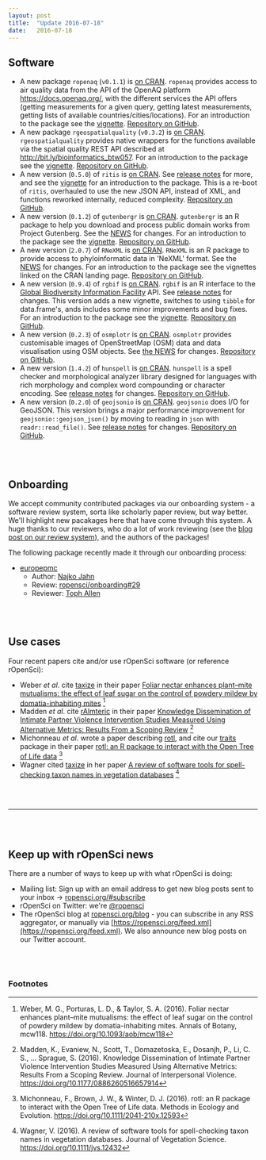 ```yaml
---
layout: post
title:  "Update 2016-07-18"
date:   2016-07-18
---
```


## Software

* A new package `ropenaq` (`v0.1.1`) is [on CRAN](https://cran.rstudio.com/web/packages/ropenaq). `ropenaq` provides access to air quality data from the API of the OpenAQ platform <https://docs.openaq.org/>, with the different services the API offers (getting measurements for a given query, getting latest measurements, getting lists of available countries/cities/locations). For an introduction to the package see the [vignette](https://cran.rstudio.com/web/packages/ropenaq/vignettes/Ropenaq-vignette.html). [Repository on GitHub][ropenaq].
* A new package `rgeospatialquality` (`v0.3.2`) is [on CRAN](https://cran.rstudio.com/web/packages/rgeospatialquality). `rgeospatialquality` provides native wrappers for the functions available via the spatial quality REST API described at <http://bit.ly/bioinformatics_btw057>. For an introduction to the package see the [vignette](https://cran.rstudio.com/web/packages/rgeospatialquality/vignettes/geospatial-quality-api.html). [Repository on GitHub][rgeospatialquality].
* A new version (`0.5.0`) of `ritis` is [on CRAN](https://cran.rstudio.com/web/packages/ritis). See [release notes](https://github.com/ropensci/ritis/releases/tag/v0.5.0) for more, and see the [vignette](https://cran.rstudio.com/web/packages/ritis/vignettes/ritis_vignette.html) for an introduction to the package. This is a re-boot of `ritis`, overhauled to use the new JSON API, instead of XML, and functions reworked internally, reduced complexity. [Repository on GitHub][ritis].
* A new version (`0.1.2`) of `gutenbergr` is [on CRAN](https://cran.rstudio.com/web/packages/gutenbergr). `gutenbergr` is an R package to help you download and process public domain works from Project Gutenberg. See the [NEWS](https://github.com/ropenscilabs/gutenbergr/blob/master/NEWS.md#gutenbergr-012) for changes. For an introduction to the package see the [vignette](https://cran.rstudio.com/web/packages/gutenbergr/vignettes/intro.html). [Repository on GitHub][gutenbergr].
* A new version (`2.0.7`) of `RNeXML` is [on CRAN](https://cran.rstudio.com/web/packages/RNeXML). `RNeXML` is an R package to provide access to phyloinformatic data in 'NeXML' format. See the [NEWS](https://github.com/ropensci/RNeXML/blob/master/NEWS#L31) for changes. For an introduction to the package see the vignettes linked on the CRAN landing page. [Repository on GitHub][RNeXML].
* A new version (`0.9.4`) of `rgbif` is [on CRAN](https://cran.rstudio.com/web/packages/rgbif). `rgbif` is an R interface to the [Global Biodiversity Information Facility](http://www.gbif.org/) API. See [release notes](https://github.com/ropensci/rgbif/releases/tag/v0.9.4) for changes. This version adds a new vignette, switches to using `tibble` for data.frame's, ands includes some minor improvements and bug fixes. For an introduction to the package see the [vignette](https://cran.rstudio.com/web/packages/rgbif/vignettes/rgbif_vignette.html). [Repository on GitHub][rgbif].
* A new version (`0.2.3`) of `osmplotr` is [on CRAN](https://cran.rstudio.com/web/packages/osmplotr). `osmplotr` provides customisable images of OpenStreetMap (OSM) data and data visualisation using OSM objects. See [the NEWS](https://github.com/ropenscilabs/osmplotr/blob/master/NEWS#L1-L6) for changes. [Repository on GitHub][osmplotr].
* A new version (`1.4.2`) of `hunspell` is [on CRAN](https://cran.rstudio.com/web/packages/hunspell). `hunspell` is a spell checker and morphological analyzer library designed for languages with rich morphology and complex word compounding or character encoding. See [release notes](https://github.com/ropensci/hunspell/releases/tag/v1.4.2) for changes. [Repository on GitHub][hunspell].
* A new version (`0.2.0`) of `geojsonio` is [on CRAN](https://cran.rstudio.com/web/packages/geojsonio). `geojsonio` does I/O for GeoJSON. This version brings a major performance improvement for `geojsonio::geojson_json()` by moving to reading in `json` with `readr::read_file()`. See [release notes](https://github.com/ropensci/geojsonio/releases/tag/v0.2.0) for changes. [Repository on GitHub][geojsonio].

<br><br>

## Onboarding

We accept community contributed packages via our onboarding system - a software review
system, sorta like scholarly paper review, but way better. We'll highlight new pacakages
here that have come through this system. A huge thanks to our reviewers, who
do a lot of work reviewing (see the [blog post on our review system](https://ropensci.org/blog/2016/03/28/software-review)), and the authors of the packages!

The following package recently made it through our onboarding process:

* [europepmc][europepmc]
    * Author: [Najko Jahn](https://github.com/njahn82)
    * Review: [ropensci/onboarding#29](https://github.com/ropensci/onboarding/issues/29)
    * Reviewer: [Toph Allen](https://github.com/toph-allen)

<br><br>

## Use cases

Four recent papers cite and/or use rOpenSci software (or reference rOpenSci):

* Weber _et al_. cite [taxize][taxize] in their paper [Foliar nectar enhances plant–mite mutualisms: the effect of leaf sugar on the control of powdery mildew by domatia-inhabiting mites](https://doi.org/10.1093/aob/mcw118) [^1]
* Madden _et al_. cite [rAlmteric][raltmetric] in their paper [Knowledge Dissemination of Intimate Partner Violence Intervention Studies Measured Using Alternative Metrics: Results From a Scoping Review](https://doi.org/10.1177/0886260516657914) [^2]
* Michonneau _et al_. wrote a paper describing [rotl][rotl], and cite our [traits][traits] package in their paper [rotl: an R package to interact with the Open Tree of Life data](https://doi.org/10.1111/2041-210x.12593) [^3]
* Wagner cited [taxize][taxize] in her paper [A review of software tools for spell-checking taxon names in vegetation databases](https://doi.org/10.1111/jvs.12432) [^4]

<br><br>

-----------------------------

<br><br>

## Keep up with rOpenSci news

There are a number of ways to keep up with what rOpenSci is doing:

* Mailing list: Sign up with an email address to get new blog posts sent to your inbox -> [ropensci.org/#subscribe](https://ropensci.org/#subscribe)
* rOpenSci on Twitter: we're [@ropensci](https://twitter.com/ropensci)
* The rOpenSci blog at [ropensci.org/blog](https://ropensci.org/blog) - you can subscribe in any RSS aggregator, or manually via [https://ropensci.org/feed.xml](https://ropensci.org/feed.xml). We also announce new blog posts on our Twitter account.

[rgeospatialquality]: https://github.com/ropenscilabs/rgeospatialquality
[ropenaq]: https://github.com/ropenscilabs/ropenaq
[ritis]: https://github.com/ropensci/ritis
[RNeXML]: https://github.com/ropensci/RNeXML
[taxize]: https://github.com/ropensci/taxize
[rgbif]: https://github.com/ropensci/rgbif
[hunspell]: https://github.com/ropensci/hunspell
[rotl]: https://github.com/ropensci/rotl
[geojsonio]: https://github.com/ropensci/geojsonio
[gutenbergr]: https://github.com/ropenscilabs/gutenbergr
[osmplotr]: https://github.com/ropenscilabs/osmplotr
[raltmetric]: https://github.com/ropensci/rAltmetric
[europepmc]: https://github.com/ropensci/europepmc
[traits]: https://github.com/ropensci/traits

<br><br>

### Footnotes

[^1]: Weber, M. G., Porturas, L. D., & Taylor, S. A. (2016). Foliar nectar enhances plant–mite mutualisms: the effect of leaf sugar on the control of powdery mildew by domatia-inhabiting mites. Annals of Botany, mcw118. <https://doi.org/10.1093/aob/mcw118>
[^2]: Madden, K., Evaniew, N., Scott, T., Domazetoska, E., Dosanjh, P., Li, C. S., … Sprague, S. (2016). Knowledge Dissemination of Intimate Partner Violence Intervention Studies Measured Using Alternative Metrics: Results From a Scoping Review. Journal of Interpersonal Violence. <https://doi.org/10.1177/0886260516657914>
[^3]: Michonneau, F., Brown, J. W., & Winter, D. J. (2016). rotl: an R package to interact with the Open Tree of Life data. Methods in Ecology and Evolution. <https://doi.org/10.1111/2041-210x.12593>
[^4]: Wagner, V. (2016). A review of software tools for spell-checking taxon names in vegetation databases. Journal of Vegetation Science. <https://doi.org/10.1111/jvs.12432>
